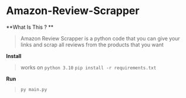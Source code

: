 # Amazon-Review-Scrapper


**What Is This ? **
> Amazon Review Scrapper is a python code that you can give your links and scrap all reviews from the products that you want

**Install**
> works on ``python 3.10``
> ```pip install -r requirements.txt```

**Run**
> ```py main.py```
